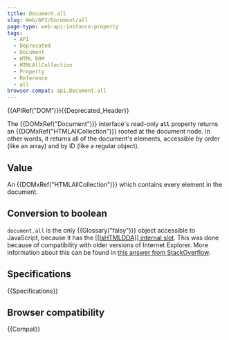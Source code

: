 ```yaml
---
title: Document.all
slug: Web/API/Document/all
page-type: web-api-instance-property
tags:
  - API
  - Deprecated
  - Document
  - HTML DOM
  - HTMLAllCollection
  - Property
  - Reference
  - all
browser-compat: api.Document.all
---
```

{{APIRef("DOM")}}{{Deprecated_Header}}

The {{DOMxRef("Document")}} interface's read-only **`all`**
property returns an {{DOMxRef("HTMLAllCollection")}} rooted at the document node. In
other words, it returns all of the document's elements, accessible by order (like an
array) and by ID (like a regular object).

## Value

An {{DOMxRef("HTMLAllCollection")}} which contains every element in the document.

## Conversion to boolean

`document.all` is the only {{Glossary("falsy")}} object accessible to
JavaScript, because it has the [\[\[IsHTMLDDA\]\] internal
slot](https://tc39.es/ecma262/#sec-IsHTMLDDA-internal-slot). This was done because of compatibility with older versions of Internet
Explorer. More information about this can be found in [this answer from StackOverflow](https://stackoverflow.com/questions/10350142/why-is-document-all-falsy/62005426).

## Specifications

{{Specifications}}

## Browser compatibility

{{Compat}}

